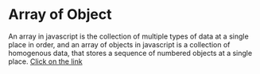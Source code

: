 # Array of Object
An array in javascript is the collection of multiple types of data at a single place in order, and an array of objects in javascript is a collection of homogenous data, that stores a sequence of numbered objects at a single place.
[Click on the link](../js/52.array%20of%20object.js)